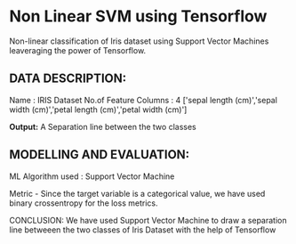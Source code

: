 # Non Linear SVM using Tensorflow

Non-linear classification of Iris dataset using Support Vector Machines leaveraging the power of Tensorflow.

## DATA DESCRIPTION:
Name : IRIS Dataset
No.of Feature Columns : 4 ['sepal length (cm)','sepal width (cm)','petal length (cm)','petal width (cm)']

**Output:** A Separation line between the two classes

## MODELLING AND EVALUATION:
ML Algorithm used : Support Vector Machine

Metric - Since the target variable is a categorical value, we have used binary crossentropy for the loss metrics.

CONCLUSION:
We have used Support Vector Machine to draw a separation line betweeen the two classes of Iris Dataset with the help of Tensorflow
